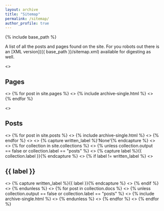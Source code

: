 ```yaml
---
layout: archive
title: "Sitemap"
permalink: /sitemap/
author_profile: true
---
```


{% include base_path %}

A list of all the posts and pages found on the site. For you robots out there is an [XML version]({{ base_path }}/sitemap.xml) available for digesting as well.

<> <h2>Pages</h2>
<> {% for post in site.pages %}
<>   {% include archive-single.html %}
<> {% endfor %}

<> <h2>Posts</h2>
<> {% for post in site.posts %}
<>   {% include archive-single.html %}
<> {% endfor %}
<> 
<> {% capture written_label %}'None'{% endcapture %}
<> 
<> {% for collection in site.collections %}
<> {% unless collection.output == false or collection.label == "posts" %}
<>   {% capture label %}{{ collection.label }}{% endcapture %}
<>   {% if label != written_label %}
<>   <h2>{{ label }}</h2>
<>   {% capture written_label %}{{ label }}{% endcapture %}
<>   {% endif %}
<> {% endunless %}
<> {% for post in collection.docs %}
<>   {% unless collection.output == false or collection.label == "posts" %}
<>   {% include archive-single.html %}
<>   {% endunless %}
<> {% endfor %}
<> {% endfor %}

